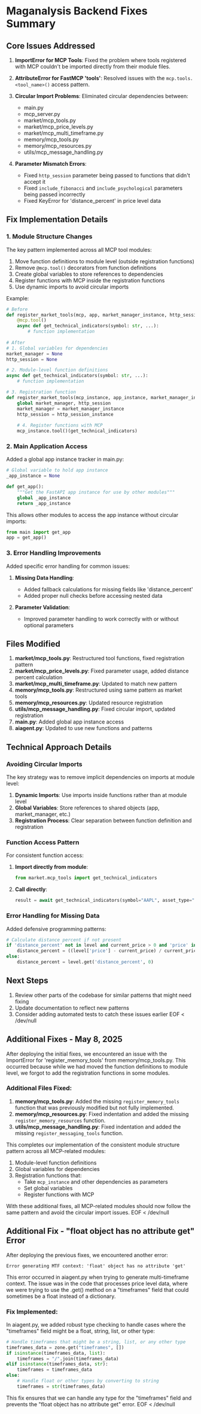 # Maganalysis Backend Fixes Summary

## Core Issues Addressed

1. **ImportError for MCP Tools**: Fixed the problem where tools registered with MCP couldn't be imported directly from their module files.

2. **AttributeError for FastMCP 'tools'**: Resolved issues with the `mcp.tools.<tool_name>()` access pattern.

3. **Circular Import Problems**: Eliminated circular dependencies between:
   - main.py
   - mcp_server.py
   - market/mcp_tools.py
   - market/mcp_price_levels.py
   - market/mcp_multi_timeframe.py
   - memory/mcp_tools.py
   - memory/mcp_resources.py
   - utils/mcp_message_handling.py

4. **Parameter Mismatch Errors**:
   - Fixed `http_session` parameter being passed to functions that didn't accept it
   - Fixed `include_fibonacci` and `include_psychological` parameters being passed incorrectly
   - Fixed KeyError for 'distance_percent' in price level data

## Fix Implementation Details

### 1. Module Structure Changes

The key pattern implemented across all MCP tool modules:

1. Move function definitions to module level (outside registration functions)
2. Remove `@mcp.tool()` decorators from function definitions
3. Create global variables to store references to dependencies
4. Register functions with MCP inside the registration functions
5. Use dynamic imports to avoid circular imports

Example:
```python
# Before
def register_market_tools(mcp, app, market_manager_instance, http_session_instance, agent_instance):
    @mcp.tool()
    async def get_technical_indicators(symbol: str, ...):
        # function implementation
        
# After
# 1. Global variables for dependencies
market_manager = None
http_session = None

# 2. Module-level function definitions
async def get_technical_indicators(symbol: str, ...):
    # function implementation

# 3. Registration function
def register_market_tools(mcp_instance, app_instance, market_manager_instance, http_session_instance, agent_instance):
    global market_manager, http_session
    market_manager = market_manager_instance
    http_session = http_session_instance
    
    # 4. Register functions with MCP
    mcp_instance.tool()(get_technical_indicators)
```

### 2. Main Application Access

Added a global app instance tracker in main.py:

```python
# Global variable to hold app instance
_app_instance = None

def get_app():
    """Get the FastAPI app instance for use by other modules"""
    global _app_instance
    return _app_instance
```

This allows other modules to access the app instance without circular imports:

```python
from main import get_app
app = get_app()
```

### 3. Error Handling Improvements

Added specific error handling for common issues:

1. **Missing Data Handling**:
   - Added fallback calculations for missing fields like 'distance_percent'
   - Added proper null checks before accessing nested data

2. **Parameter Validation**:
   - Improved parameter handling to work correctly with or without optional parameters

## Files Modified

1. **market/mcp_tools.py**: Restructured tool functions, fixed registration pattern
2. **market/mcp_price_levels.py**: Fixed parameter usage, added distance percent calculation
3. **market/mcp_multi_timeframe.py**: Updated to match new pattern
4. **memory/mcp_tools.py**: Restructured using same pattern as market tools
5. **memory/mcp_resources.py**: Updated resource registration
6. **utils/mcp_message_handling.py**: Fixed circular import, updated registration
7. **main.py**: Added global app instance access
8. **aiagent.py**: Updated to use new functions and patterns

## Technical Approach Details

### Avoiding Circular Imports

The key strategy was to remove implicit dependencies on imports at module level:

1. **Dynamic Imports**: Use imports inside functions rather than at module level
2. **Global Variables**: Store references to shared objects (app, market_manager, etc.)
3. **Registration Process**: Clear separation between function definition and registration

### Function Access Pattern

For consistent function access:

1. **Import directly from module**: 
   ```python
   from market.mcp_tools import get_technical_indicators
   ```

2. **Call directly**:
   ```python
   result = await get_technical_indicators(symbol="AAPL", asset_type="stock")
   ```

### Error Handling for Missing Data

Added defensive programming patterns:
```python
# Calculate distance percent if not present
if 'distance_percent' not in level and current_price > 0 and 'price' in level:
    distance_percent = ((level['price'] - current_price) / current_price) * 100
else:
    distance_percent = level.get('distance_percent', 0)
```

## Next Steps

1. Review other parts of the codebase for similar patterns that might need fixing
2. Update documentation to reflect new patterns
3. Consider adding automated tests to catch these issues earlier
EOF < /dev/null

## Additional Fixes - May 8, 2025

After deploying the initial fixes, we encountered an issue with the ImportError for 'register_memory_tools' from memory/mcp_tools.py. This occurred because while we had moved the function definitions to module level, we forgot to add the registration functions in some modules.

### Additional Files Fixed:

1. **memory/mcp_tools.py**: Added the missing `register_memory_tools` function that was previously modified but not fully implemented.
2. **memory/mcp_resources.py**: Fixed indentation and added the missing `register_memory_resources` function.
3. **utils/mcp_message_handling.py**: Fixed indentation and added the missing `register_messaging_tools` function.

This completes our implementation of the consistent module structure pattern across all MCP-related modules:

1. Module-level function definitions
2. Global variables for dependencies
3. Registration functions that:
   - Take `mcp_instance` and other dependencies as parameters
   - Set global variables
   - Register functions with MCP

With these additional fixes, all MCP-related modules should now follow the same pattern and avoid the circular import issues.
EOF < /dev/null

## Additional Fix - "float object has no attribute get" Error

After deploying the previous fixes, we encountered another error:
```
Error generating MTF context: 'float' object has no attribute 'get'
```

This error occurred in aiagent.py when trying to generate multi-timeframe context. The issue was in the code that processes price level data, where we were trying to use the .get() method on a "timeframes" field that could sometimes be a float instead of a dictionary.

### Fix Implemented:

In aiagent.py, we added robust type checking to handle cases where the "timeframes" field might be a float, string, list, or other type:

```python
# Handle timeframes that might be a string, list, or any other type
timeframes_data = zone.get("timeframes", [])
if isinstance(timeframes_data, list):
    timeframes = "/".join(timeframes_data)
elif isinstance(timeframes_data, str):
    timeframes = timeframes_data
else:
    # Handle float or other types by converting to string
    timeframes = str(timeframes_data)
```

This fix ensures that we can handle any type for the "timeframes" field and prevents the "float object has no attribute get" error.
EOF < /dev/null
